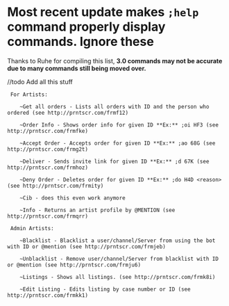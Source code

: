 
# Most recent update makes `;help` command properly display commands. Ignore these


Thanks to Ruhe for compiling this list, **3.0 commands may not be accurate due to many commands still being moved over.**


//todo Add all this stuff

     For Artists:

        ~Get all orders - Lists all orders with ID and the person who ordered (see http://prntscr.com/frmf12)

        ~Order Info - Shows order info for given ID **Ex:** ;oi HF3 (see http://prntscr.com/frmfke)

        ~Accept Order - Accepts order for given ID **Ex:** ;ao 68G (see http://prntscr.com/frmg2t)

        ~Deliver - Sends invite link for given ID **Ex:** ;d 67K (see http://prntscr.com/frmhoz)

        ~Deny Order - Deletes order for given ID **Ex:** ;do H4D <reason> (see http://prntscr.com/frmity)

        ~Cib - does this even work anymore
  
        ~Info - Returns an artist profile by @MENTION (see http://prntscr.com/frmqrr)

     Admin Artists:

        ~Blacklist - Blacklist a user/channel/Server from using the bot with ID or @mention (see http://prntscr.com/frmjeb)

        ~Unblacklist - Remove user/channel/Server from blacklist with ID or @mention (see http://prntscr.com/frmju6)

        ~Listings - Shows all listings. (see http://prntscr.com/frmk8i)

        ~Edit Listing - Edits listing by case number or ID (see http://prntscr.com/frmkk1)

     
